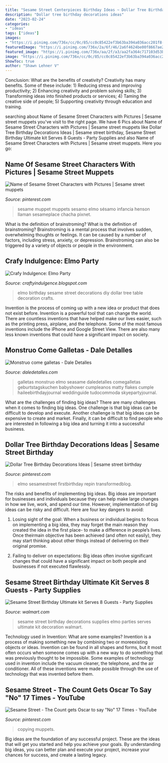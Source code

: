 ```yaml
---
title: "Sesame Street Centerpieces Birthday Ideas ~ Dollar Tree Birthday Decorations Ideas"
description: "Dollar tree birthday decorations ideas"
date: "2023-02-24"
categories:
- "ideas"
tags: ["ideas"]
images:
- "https://i.pinimg.com/736x/cc/0c/85/cc0c85422ef3b63ba394a036acc201f8--sesame-street-party-sesame-street-birthday.jpg"
featuredImage: "https://i.pinimg.com/736x/2a/6f/46/2a6f4624be00f8667ae21cbf3b088cd5.jpg"
featured_image: "https://i.pinimg.com/736x/aa/2f/a3/aa2fa364c717103d53b54758928216b2.jpg"
image: "https://i.pinimg.com/736x/cc/0c/85/cc0c85422ef3b63ba394a036acc201f8--sesame-street-party-sesame-street-birthday.jpg"
ShowToc: true
author: "Shawn Lehner V"
---
```



Conclusion: What are the benefits of creativity?
Creativity has many benefits. Some of these include: 1) Reducing stress and improving productivity; 2) Enhancing creativity and problem solving skills; 3) Transforming ideas into finished products or services; 4) Taming the creative side of people; 5) Supporting creativity through education and training.

	

		
searching about Name of Sesame Street Characters with Pictures | Sesame street muppets you've visit to the right page. We have 6 Pics about Name of Sesame Street Characters with Pictures | Sesame street muppets like Dollar Tree Birthday Decorations Ideas | Sesame street birthday, Sesame Street Birthday Ultimate kit Serves 8 Guests - Party Supplies and also Name of Sesame Street Characters with Pictures | Sesame street muppets. Here you go:
		
    
## Name Of Sesame Street Characters With Pictures | Sesame Street Muppets

<img loading=lazy src="https://i.pinimg.com/736x/cc/0c/85/cc0c85422ef3b63ba394a036acc201f8--sesame-street-party-sesame-street-birthday.jpg" onerror="this.onerror=null;this.src='https://tse2.mm.bing.net/th?id=OIP.juD1ACQ48xvYLCHnZIfMzwHaKe&amp;pid=15.1';" alt="Name of Sesame Street Characters with Pictures | Sesame street muppets">

_Source: pinterest.com_

>sesame muppet muppets sesamo elmo sésamo infancia henson llaman sesameplace chacha pixnet. 

	

What is the definition of brainstroming?
What is the definition of brainstroming? Brainstroming is a mental process that involves sudden, overwhelming thoughts or feelings. It can be caused by a number of factors, including stress, anxiety, or depression. Brainstroming can also be triggered by a variety of objects or people in the environment.

    
## Crafy Indulgence: Elmo Party

<img loading=lazy src="http://2.bp.blogspot.com/-6VoHGzs_RNE/TthE72wrvqI/AAAAAAAABEc/Ii20_xMix2o/s1600/IMG_0614.JPG" onerror="this.onerror=null;this.src='https://tse3.mm.bing.net/th?id=OIP.vVOWUv1_6R3FoxSlPPCZ3gHaFD&amp;pid=15.1';" alt="Crafy Indulgence: Elmo Party">

_Source: craftyindulgence.blogspot.com_

>elmo birthday sesame street decorations diy dollar tree table decoration crafts. 

	

Invention is the process of coming up with a new idea or product that does not exist before. Invention is a powerful tool that can change the world. There are countless inventions that have helped make our lives easier, such as the printing press, airplane, and the telephone. Some of the most famous inventions include the iPhone and Google Street View. There are also many less known inventions that could have a significant impact on society.

    
## Monstruo Come Galletas - Dale Detalles

<img loading=lazy src="https://i2.wp.com/www.daledetalles.com/wp-content/uploads/2016/03/comegalletas15.jpg?resize=564%2C755" onerror="this.onerror=null;this.src='https://tse1.mm.bing.net/th?id=OIP.j4bg8_qYVfswzr_rKENldwHaJ6&amp;pid=15.1';" alt="Monstruo come galletas - Dale Detalles">

_Source: daledetalles.com_

>galletas monstruo elmo seasame daledetalles comegalletas geburtstagskuchen babyshower cumpleanos matty flakes cumple haileebirthdayjournal weddinguide tudocommoda skyepartyjournal. 

	

What are the challenges of finding big ideas?
There are many challenges when it comes to finding big ideas. One challenge is that big ideas can be difficult to develop and execute. Another challenge is that big ideas can be expensive to create and market. Finally, it can be difficult to find people who are interested in following a big idea and turning it into a successful business.

    
## Dollar Tree Birthday Decorations Ideas | Sesame Street Birthday

<img loading=lazy src="https://i.pinimg.com/736x/aa/2f/a3/aa2fa364c717103d53b54758928216b2.jpg" onerror="this.onerror=null;this.src='https://tse1.mm.bing.net/th?id=OIP.U97cG8U8Vm058hsPa6iHGgHaJ3&amp;pid=15.1';" alt="Dollar Tree Birthday Decorations Ideas | Sesame street birthday">

_Source: pinterest.com_

>elmo sesamestreet firstbirthday repin transformedblog. 

	

The risks and benefits of implementing big ideas.
Big ideas are important for businesses and individuals because they can help make large changes in how we live, work, and spend our time. However, implementation of big ideas can be risky and difficult. Here are four key dangers to avoid:
1. Losing sight of the goal: When a business or individual begins to focus on implementing a big idea, they may forget the main reason they created the idea in the first place- to make a difference in people’s lives. Once theirmain objective has been achieved (and often not easily), they may start thinking about other things instead of delivering on their original promise.

2. Failing to deliver on expectations: Big ideas often involve significant changes that could have a significant impact on both people and businesses if not executed flawlessly.

    
## Sesame Street Birthday Ultimate Kit Serves 8 Guests - Party Supplies

<img loading=lazy src="https://i5.walmartimages.com/asr/8eb5dafb-01ed-4bb0-9e9e-c99101dd4f8b_1.2e79f85227aea60d84718484e6fa2da0.jpeg" onerror="this.onerror=null;this.src='https://tse3.mm.bing.net/th?id=OIP.CEfMmBrNlNr2AdShD7bGBwHaHa&amp;pid=15.1';" alt="Sesame Street Birthday Ultimate kit Serves 8 Guests - Party Supplies">

_Source: walmart.com_

>sesame street birthday decorations supplies elmo parties serves ultimate kit decoration walmart. 

	

Technology used in Invention: What are some examples?
Invention is a process of making something new by combining two or moreexisting objects or ideas. Invention can be found in all shapes and forms, but it most often occurs when someone comes up with a new way to do something that was previously thought to be impossible. 
Some examples of technology used in invention include the vacuum cleaner, the telephone, and the air conditioner. All of these inventions were made possible through the use of technology that was invented before them.

    
## Sesame Street - The Count Gets Oscar To Say &quot;No&quot; 17 Times - YouTube

<img loading=lazy src="https://i.pinimg.com/736x/2a/6f/46/2a6f4624be00f8667ae21cbf3b088cd5.jpg" onerror="this.onerror=null;this.src='https://tse2.mm.bing.net/th?id=OIP.5AcOTRLTFbYZZanGRA6c1AHaFj&amp;pid=15.1';" alt="Sesame Street - The Count gets Oscar to say &quot;No&quot; 17 Times - YouTube">

_Source: pinterest.com_

>copying muppets. 

	

Big ideas are the foundation of any successful project. These are the ideas that will get you started and help you achieve your goals. By understanding big ideas, you can better plan and execute your project, increase your chances for success, and create a lasting legacy.

